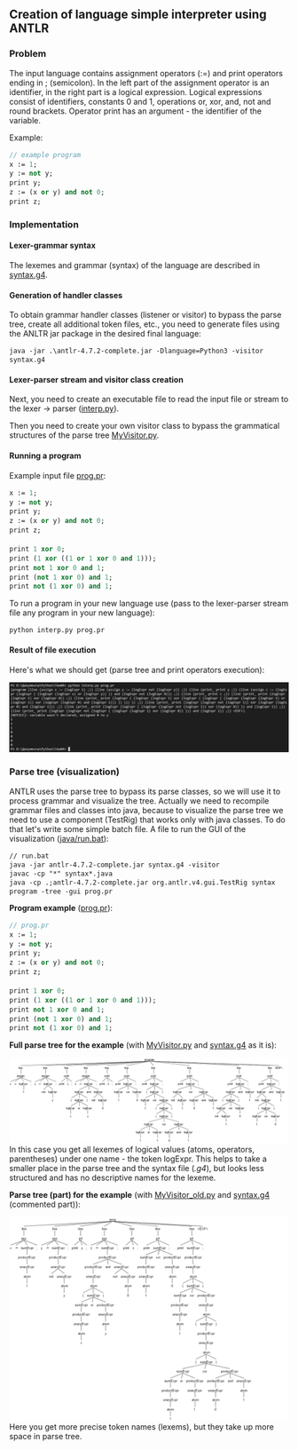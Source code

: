 ## Creation of language simple interpreter using ANTLR
### Problem
The input language contains assignment operators (:=) and print operators ending in ; (semicolon). In the left part of the assignment operator is an identifier, in the right part is a logical expression. Logical expressions consist of identifiers, constants 0 and 1, operations or, xor, and, not and round brackets. Operator print has an argument - the identifier of the variable.

Example:
```pascal
// example program
x := 1;
y := not y;
print y;
z := (x or y) and not 0;
print z;
```

### Implementation

#### Lexer-grammar syntax
The lexemes and grammar (syntax) of the language are described in [syntax.g4](syntax.g4).

#### Generation of handler classes
To obtain grammar handler classes (listener or visitor) to bypass the parse tree, create all additional token files, etc., you need to generate files using the ANLTR jar package in the desired final language:

```batch
java -jar .\antlr-4.7.2-complete.jar -Dlanguage=Python3 -visitor syntax.g4
```

#### Lexer-parser stream and visitor class creation

Next, you need to create an executable file to read the input file or stream to the lexer -> parser ([interp.py](interp.py)).

Then you need to create your own visitor class to bypass the grammatical structures of the parse tree [MyVisitor.py](MyVisitor.py).

#### Running a program

Example input file [prog.pr](prog.pr):
```pascal
x := 1;
y := not y;
print y;
z := (x or y) and not 0;
print z;

print 1 xor 0;
print (1 xor ((1 or 1 xor 0 and 1)));
print not 1 xor 0 and 1;
print (not 1 xor 0) and 1;
print not (1 xor 0) and 1;
```

To run a program in your new language use (pass to the lexer-parser stream file any program in your new language):
```batch
python interp.py prog.pr
```

#### Result of file execution
Here's what we should get (parse tree and print operators execution):

![Parse tree and operator execution](running-python.png)

### Parse tree (visualization)
ANTLR uses the parse tree to bypass its parse classes, so we will use it to process grammar and visualize the tree.
Actually we need to recompile grammar files and classes into java, because to visualize the parse tree we need to use a component (TestRig) that works only with java classes. To do that let's write some simple batch file.
A file to run the GUI of the visualization ([java/run.bat](java/run.bat)):
```batch
// run.bat
java -jar antlr-4.7.2-complete.jar syntax.g4 -visitor
javac -cp "*" syntax*.java
java -cp .;antlr-4.7.2-complete.jar org.antlr.v4.gui.TestRig syntax program -tree -gui prog.pr
```

**Program example** ([prog.pr](prog.pr)):
```pascal
// prog.pr
x := 1;
y := not y;
print y;
z := (x or y) and not 0;
print z;

print 1 xor 0;
print (1 xor ((1 or 1 xor 0 and 1)));
print not 1 xor 0 and 1;
print (not 1 xor 0) and 1;
print not (1 xor 0) and 1;
```

**Full parse tree for the example** (with [MyVisitor.py](MyVisitor.py) and [syntax.g4](syntax.g4) as it is):

![GUI First example](java/antlr4_parse_tree_1(crop).png)
In this case you get all lexemes of logical values (atoms, operators, parentheses) under one name - the token logExpr. This helps to take a smaller place in the parse tree and the syntax file (*.g4*), but looks less structured and has no descriptive names for the lexeme.

**Parse tree (part) for the example** (with [MyVisitor_old.py](MyVisitor_old.py) and [syntax.g4](syntax.g4) (commented part)):

![GUI Second example](java/antlr4_parse_tree.png)
Here you get more precise token names (lexems), but they take up more space in parse tree.